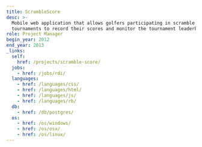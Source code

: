 ```yaml
---
title: ScrambleScore
desc: >-
  Mobile web application that allows golfers participating in scramble golf
  tournaments to record their scores and monitor the tournament leaderboard.
role: Project Manager
begin_year: 2012
end_year: 2013
_links:
  self:
    href: /projects/scramble-score/
  jobs:
    - href: /jobs/rdi/
  languages:
    - href: /languages/css/
    - href: /languages/html/
    - href: /languages/js/
    - href: /languages/rb/
  db:
    - href: /db/postgres/
  os:
    - href: /os/windows/
    - href: /os/osx/
    - href: /os/linux/
---
```

